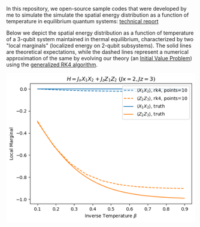 In this repository, we open-source sample codes that were developed by me to simulate the simulate the spatial energy distribution as a function of temperature in equilibrium quantum systems: [technical report](https://sriramgkn.github.io/reports/Report_ram_revision1.pdf)

Below we depict the spatial energy distribution as a function of temperature of a 3-qubit system maintained in thermal equilibrium, characterized by two "local marginals" (localized energy on 2-qubit subsystems). The solid lines are theoretical expectations, while the dashed lines represent a numerical approximation of the same by evolving our theory (an [Initial Value Problem](https://en.wikipedia.org/wiki/Initial_value_problem)) using the [generalized RK4 algorithm](https://en.wikipedia.org/wiki/Runge%E2%80%93Kutta_methods).

![sample image](sample-image/rk4_3qub_main.png)
